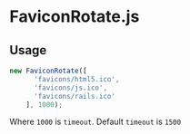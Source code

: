 # FaviconRotate.js
## Usage
```javascript
new FaviconRotate([
      'favicons/html5.ico',
      'favicons/js.ico',
      'favicons/rails.ico'
    ], 1000);
```
Where `1000` is `timeout`. Default `timeout` is `1500`

